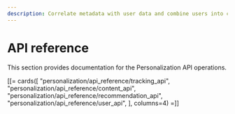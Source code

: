 ```yaml
---
description: Correlate metadata with user data and combine users into clusters of certain type.
---
```


# API reference

This section provides documentation for the Personalization API operations.

[[= cards([
    "personalization/api_reference/tracking_api",
    "personalization/api_reference/content_api",
    "personalization/api_reference/recommendation_api",
    "personalization/api_reference/user_api",
], columns=4) =]]